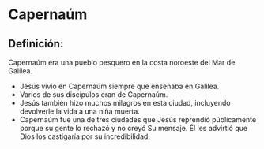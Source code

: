# Capernaúm

## Definición: 

Capernaúm era una pueblo pesquero en la costa noroeste del Mar de Galilea.

* Jesús vivió  en Capernaúm siempre que enseñaba en Galilea.
* Varios de sus discípulos eran de Capernaúm.
* Jesús también hizo muchos milagros en esta  ciudad, incluyendo devolverle la vida a una niña muerta.
* Capernaúm fue una de tres ciudades que Jesús  reprendió públicamente porque su gente lo rechazó y no creyó Su mensaje. Él les advirtió que Dios los castigaría por su incredibilidad.

